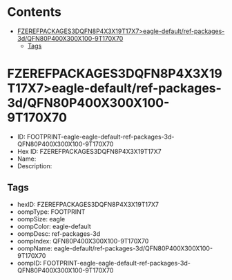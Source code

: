 



Contents
========

* [FZEREFPACKAGES3DQFN8P4X3X19T17X7>eagle-default/ref-packages-3d/QFN80P400X300X100-9T170X70](#fzerefpackages3dqfn8p4x3x19t17x7eagle-defaultref-packages-3dqfn80p400x300x100-9t170x70)
	* [Tags](#tags)

# FZEREFPACKAGES3DQFN8P4X3X19T17X7>eagle-default/ref-packages-3d/QFN80P400X300X100-9T170X70

- ID: FOOTPRINT-eagle-eagle-default-ref-packages-3d-QFN80P400X300X100-9T170X70
- Hex ID: FZEREFPACKAGES3DQFN8P4X3X19T17X7
- Name: 
- Description: 

## Tags

- hexID: FZEREFPACKAGES3DQFN8P4X3X19T17X7
- oompType: FOOTPRINT
- oompSize: eagle
- oompColor: eagle-default
- oompDesc: ref-packages-3d
- oompIndex: QFN80P400X300X100-9T170X70
- oompName: eagle-default/ref-packages-3d/QFN80P400X300X100-9T170X70
- oompID: FOOTPRINT-eagle-eagle-default-ref-packages-3d-QFN80P400X300X100-9T170X70
